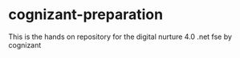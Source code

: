 # cognizant-preparation
This is the hands on repository for the digital nurture 4.0 .net fse by cognizant 

